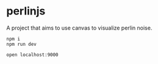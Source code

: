 # perlinjs

A project that aims to use canvas to visualize perlin noise.

```
npm i
npm run dev

open localhost:9000
```
